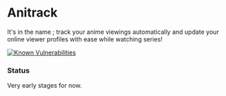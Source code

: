 # Anitrack

It's in the name ; track your anime viewings automatically and update your 
online viewer profiles with ease while watching series!

[![Known Vulnerabilities](https://snyk.io/test/github/Tristan971/Anitrack/badge.svg?targetFile=anitrack-gui%2Fpom.xml)](https://snyk.io/test/github/Tristan971/Anitrack?targetFile=anitrack-gui%2Fpom.xml)

### Status
Very early stages for now.